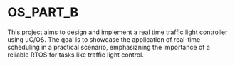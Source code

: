 # OS_PART_B
This project aims to design and implement a real time traffic light controller using uC/OS. The goal is to showcase the application of real-time scheduling in a practical scenario, emphasizning the importance of a reliable RTOS for tasks like traffic light control.
